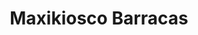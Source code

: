 ---
title: "Maxikiosco Barracas"
url: /ciudad-autonoma-de-buenos-aires/maxikiosco-barracas/
shop: comodidad
---